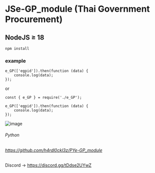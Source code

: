 # JSe-GP_module (Thai Government Procurement)
## NodeJS ≥ 18
```
npm install
```
### example
```
e_GP(['egpid']).then(function (data) {
    console.log(data);
});
```
or
```
const { e_GP } = require('./e_GP');

e_GP(['egpid']).then(function (data) {
    console.log(data);
});
```
![image](https://github.com/user-attachments/assets/cd9987d5-ada6-4e88-a375-a6e8cd147b33)


###### Python
###### https://github.com/h4rdl0ckl3z/PYe-GP_module

Discord -> https://discord.gg/tDdse2UYwZ
